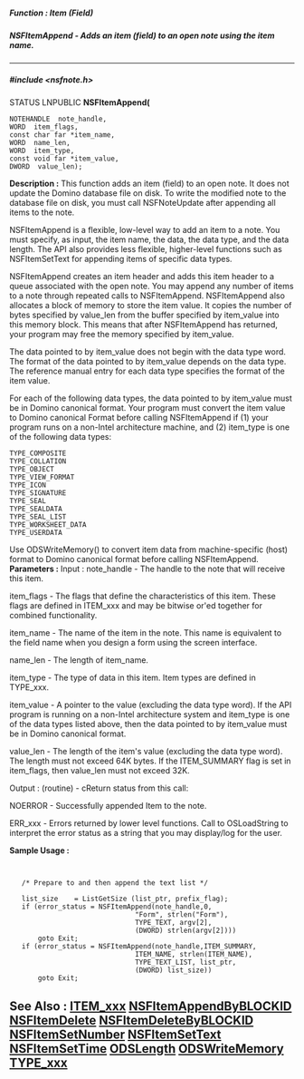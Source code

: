 ##### Function : Item (Field)
##### NSFItemAppend - Adds an item (field) to an open note using the item name.
---
##### #include <nsfnote.h>
STATUS LNPUBLIC **NSFItemAppend(**

	NOTEHANDLE  note_handle,
	WORD  item_flags,
	const char far *item_name,
	WORD  name_len,
	WORD  item_type,
	const void far *item_value,
	DWORD  value_len);
**Description :**
This function adds an item (field) to an open note. It does not update the 
Domino database file on disk. To write the modified note to the database file 
on disk, you must call NSFNoteUpdate after appending all items to the note.

NSFItemAppend is a flexible, low-level way to add an item to a note. You must 
specify, as input, the item name, the data, the data type, and the data 
length.  The API also provides less flexible, higher-level functions such as 
NSFItemSetText for appending items of specific data types.

NSFItemAppend creates an item header and adds this item header to a queue 
associated with the open note. You may append any number of items to a note 
through repeated calls to NSFItemAppend. NSFItemAppend also allocates a block 
of memory to store the item value. It copies the number of bytes specified by 
value_len from the buffer specified by item_value into this memory block. This 
means that after NSFItemAppend has returned, your program may free the memory 
specified by item_value.

The data pointed to by item_value does not begin with the data type word.  The 
format of the data pointed to by item_value depends on the data type. The 
reference manual entry for each data type specifies the format of the item 
value.

For each of the following data types, the data pointed to by item_value must be 
in Domino canonical format.  Your program must convert the item value to Domino 
canonical Format before calling NSFItemAppend if (1) your program runs on a 
non-Intel architecture machine, and (2) item_type is one of the following data 
types: 

    TYPE_COMPOSITE
    TYPE_COLLATION
    TYPE_OBJECT
    TYPE_VIEW_FORMAT
    TYPE_ICON
    TYPE_SIGNATURE
    TYPE_SEAL
    TYPE_SEALDATA
    TYPE_SEAL_LIST
    TYPE_WORKSHEET_DATA
    TYPE_USERDATA

Use ODSWriteMemory() to convert item data from machine-specific (host) format 
to Domino canonical format before calling NSFItemAppend.
**Parameters :**
Input :
note_handle  -  The handle to the note that will receive this item.

item_flags  -  The flags that define the characteristics of this item. These flags are defined in ITEM_xxx and may be bitwise or'ed together for combined functionality.

item_name  -  The name of the item in the note. This name is equivalent to the field name when you design a form using the screen interface. 

name_len  -  The length of item_name.

item_type  -  The type of data in this item. Item types are defined in TYPE_xxx.

item_value  -  A pointer to the value (excluding the data type word).  If the API program is running on a non-Intel architecture system and item_type is one of the data types listed above, then the data pointed to by item_value must be in Domino canonical format.

value_len  -  The length of the item's value (excluding the data type word). The length must not exceed 64K bytes. If the ITEM_SUMMARY flag is set in item_flags, then value_len must not exceed 32K.

Output :
(routine)  -  cReturn status from this call: 

NOERROR - Successfully appended Item to the note.

ERR_xxx - Errors returned by lower level functions.  Call to OSLoadString to interpret the error status as a string that you may display/log for the user.


**Sample Usage :**
```


   /* Prepare to and then append the text list */

   list_size    = ListGetSize (list_ptr, prefix_flag);
   if (error_status = NSFItemAppend(note_handle,0,
                               "Form", strlen("Form"),
                               TYPE_TEXT, argv[2],
                               (DWORD) strlen(argv[2])))
       goto Exit;
   if (error_status = NSFItemAppend(note_handle,ITEM_SUMMARY,
                               ITEM_NAME, strlen(ITEM_NAME),
                               TYPE_TEXT_LIST, list_ptr,
                               (DWORD) list_size))
       goto Exit;

```
**See Also :**
[ITEM_xxx](D:/md_files/ITEM_xxx.md)
[NSFItemAppendByBLOCKID](D:/md_files/NSFItemAppendByBLOCKID.md)
[NSFItemDelete](D:/md_files/NSFItemDelete.md)
[NSFItemDeleteByBLOCKID](D:/md_files/NSFItemDeleteByBLOCKID.md)
[NSFItemSetNumber](D:/md_files/NSFItemSetNumber.md)
[NSFItemSetText](D:/md_files/NSFItemSetText.md)
[NSFItemSetTime](D:/md_files/NSFItemSetTime.md)
[ODSLength](D:/md_files/ODSLength.md)
[ODSWriteMemory](D:/md_files/ODSWriteMemory.md)
[TYPE_xxx](D:/md_files/TYPE_xxx.md)
---
